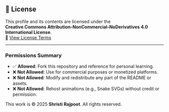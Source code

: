 ## 📜 License

This profile and its contents are licensed under the  
**Creative Commons Attribution-NonCommercial-NoDerivatives 4.0 International License**.  
🔗 [View License Terms](https://creativecommons.org/licenses/by-nc-nd/4.0/)

---

### Permissions Summary

- ✅ **Allowed**: Fork this repository and reference for personal learning.
- ❌ **Not Allowed**: Use for commercial purposes or monetized platforms.
- ❌ **Not Allowed**: Modify and redistribute any part of the README or assets.
- ❌ **Not Allowed**: Rehost animations (e.g., Snake SVGs) without credit or permission.

This work is © 2025 **Shristi Rajpoot**. All rights reserved.
